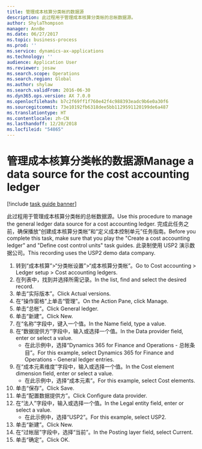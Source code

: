 ```yaml
---
title: 管理成本核算分类帐的数据源
description: 此过程用于管理成本核算分类帐的总帐数据源。
author: ShylaThompson
manager: AnnBe
ms.date: 06/27/2017
ms.topic: business-process
ms.prod: ''
ms.service: dynamics-ax-applications
ms.technology: ''
audience: Application User
ms.reviewer: josaw
ms.search.scope: Operations
ms.search.region: Global
ms.author: shylaw
ms.search.validFrom: 2016-06-30
ms.dyn365.ops.version: AX 7.0.0
ms.openlocfilehash: b7c2f69ff1f760e42f4c988393eadc9b6e0a30f6
ms.sourcegitcommit: 73e10192fb6318dee5bb1129591120199de6a487
ms.translationtype: HT
ms.contentlocale: zh-CN
ms.lasthandoff: 12/20/2018
ms.locfileid: "54865"
---
```

# <a name="manage-a-data-source-for-the-cost-accounting-ledger"></a><span data-ttu-id="dc83b-103">管理成本核算分类帐的数据源</span><span class="sxs-lookup"><span data-stu-id="dc83b-103">Manage a data source for the cost accounting ledger</span></span>

[!include [task guide banner](../../includes/task-guide-banner.md)]

<span data-ttu-id="dc83b-104">此过程用于管理成本核算分类帐的总帐数据源。</span><span class="sxs-lookup"><span data-stu-id="dc83b-104">Use this procedure to manage the general ledger data source for a cost accounting ledger.</span></span> <span data-ttu-id="dc83b-105">完成此任务之前，确保播放“创建成本核算分类帐”和“定义成本控制单元”任务指南。</span><span class="sxs-lookup"><span data-stu-id="dc83b-105">Before you complete this task, make sure that you play the "Create a cost accounting ledger" and "Define cost control units" task guides.</span></span> <span data-ttu-id="dc83b-106">此录制使用 USP2 演示数据公司。</span><span class="sxs-lookup"><span data-stu-id="dc83b-106">This recording uses the USP2 demo data company.</span></span>

1. <span data-ttu-id="dc83b-107">转到“成本核算”>“分类帐设置”>“成本核算分类帐”。</span><span class="sxs-lookup"><span data-stu-id="dc83b-107">Go to Cost accounting > Ledger setup > Cost accounting ledgers.</span></span>
2. <span data-ttu-id="dc83b-108">在列表中，找到并选择所需记录。</span><span class="sxs-lookup"><span data-stu-id="dc83b-108">In the list, find and select the desired record.</span></span>
3. <span data-ttu-id="dc83b-109">单击“实际版本”。</span><span class="sxs-lookup"><span data-stu-id="dc83b-109">Click Actual versions.</span></span>
4. <span data-ttu-id="dc83b-110">在“操作窗格”上单击“管理”。</span><span class="sxs-lookup"><span data-stu-id="dc83b-110">On the Action Pane, click Manage.</span></span>
5. <span data-ttu-id="dc83b-111">单击“总帐”。</span><span class="sxs-lookup"><span data-stu-id="dc83b-111">Click General ledger.</span></span>
6. <span data-ttu-id="dc83b-112">单击“新建”。</span><span class="sxs-lookup"><span data-stu-id="dc83b-112">Click New.</span></span>
7. <span data-ttu-id="dc83b-113">在“名称”字段中，键入一个值。</span><span class="sxs-lookup"><span data-stu-id="dc83b-113">In the Name field, type a value.</span></span>
8. <span data-ttu-id="dc83b-114">在“数据提供方”字段中，输入或选择一个值。</span><span class="sxs-lookup"><span data-stu-id="dc83b-114">In the Data provider field, enter or select a value.</span></span>
    * <span data-ttu-id="dc83b-115">在此示例中，选择“Dynamics 365 for Finance and Operations - 总帐条目”。</span><span class="sxs-lookup"><span data-stu-id="dc83b-115">For this example, select Dynamics 365 for Finance and Operations - General ledger entries.</span></span>  
9. <span data-ttu-id="dc83b-116">在“成本元素维度”字段中，输入或选择一个值。</span><span class="sxs-lookup"><span data-stu-id="dc83b-116">In the Cost element dimension field, enter or select a value.</span></span>
    * <span data-ttu-id="dc83b-117">在此示例中，选择“成本元素”。</span><span class="sxs-lookup"><span data-stu-id="dc83b-117">For this example, select Cost elements.</span></span>  
10. <span data-ttu-id="dc83b-118">单击“保存”。</span><span class="sxs-lookup"><span data-stu-id="dc83b-118">Click Save.</span></span>
11. <span data-ttu-id="dc83b-119">单击“配置数据提供方”。</span><span class="sxs-lookup"><span data-stu-id="dc83b-119">Click Configure data provider.</span></span>
12. <span data-ttu-id="dc83b-120">在“法人”字段中，输入或选择一个值。</span><span class="sxs-lookup"><span data-stu-id="dc83b-120">In the Legal entity field, enter or select a value.</span></span>
    * <span data-ttu-id="dc83b-121">在此示例中，选择“USP2”。</span><span class="sxs-lookup"><span data-stu-id="dc83b-121">For this example, select USP2.</span></span>  
13. <span data-ttu-id="dc83b-122">单击“新建”。</span><span class="sxs-lookup"><span data-stu-id="dc83b-122">Click New.</span></span>
14. <span data-ttu-id="dc83b-123">在“过帐层”字段中，选择“当前”。</span><span class="sxs-lookup"><span data-stu-id="dc83b-123">In the Posting layer field, select Current.</span></span>
15. <span data-ttu-id="dc83b-124">单击“确定”。</span><span class="sxs-lookup"><span data-stu-id="dc83b-124">Click OK.</span></span>

